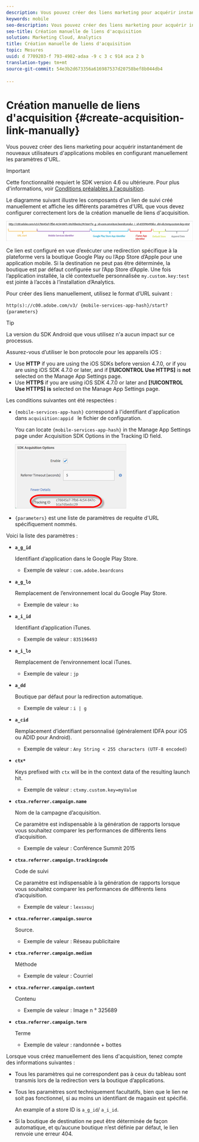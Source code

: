 ```yaml
---
description: Vous pouvez créer des liens marketing pour acquérir instantanément de nouveaux utilisateurs d'applications mobiles en configurant manuellement les paramètres d'URL.
keywords: mobile
seo-description: Vous pouvez créer des liens marketing pour acquérir instantanément de nouveaux utilisateurs d'applications mobiles en configurant manuellement les paramètres d'URL.
seo-title: Création manuelle de liens d'acquisition
solution: Marketing Cloud, Analytics
title: Création manuelle de liens d'acquisition
topic: Mesures
uuid: d 7709203-f 793-4982-adaa -9 c 3 c 914 aca 2 b
translation-type: tm+mt
source-git-commit: 54e3b2d673356a616987537d20758bef8b044db4

---
```



# Création manuelle de liens d'acquisition {#create-acquisition-link-manually}

Vous pouvez créer des liens marketing pour acquérir instantanément de nouveaux utilisateurs d'applications mobiles en configurant manuellement les paramètres d'URL.

>[!IMPORTANT]
>
>Cette fonctionnalité requiert le SDK version 4.6 ou ultérieure. Pour plus d'informations, voir [Conditions préalables à l'acquisition](/help/using/acquisition-main/c-acquisition-prerequisites.md).

Le diagramme suivant illustre les composants d'un lien de suivi créé manuellement et affiche les différents paramètres d'URL que vous devez configurer correctement lors de la création manuelle de liens d'acquisition.

![](assets/acquisition_url.png)

Ce lien est configuré en vue d’exécuter une redirection spécifique à la plateforme vers la boutique Google Play ou l’App Store d’Apple pour une application mobile. Si la destination ne peut pas être déterminée, la boutique est par défaut configurée sur l’App Store d’Apple. Une fois l’application installée, la clé contextuelle personnalisée `my.custom.key:test` est jointe à l’accès à l’installation d’Analytics.

Pour créer des liens manuellement, utilisez le format d’URL suivant :

`http(s)://c00.adobe.com/v3/ {mobile-services-app-hash}/start? {parameters}`

>[!TIP]
>
>La version du SDK Android que vous utilisez n'a aucun impact sur ce processus.

Assurez-vous d’utiliser le bon protocole pour les appareils iOS :

* Use **HTTP** if you are using the iOS SDKs before version 4.7.0, or if you are using iOS SDK 4.7.0 or later, and if **[!UICONTROL Use HTTPS]** is **not** selected on the Manage App Settings page.
* Use **HTTPS** if you are using iOS SDK 4.7.0 or later and **[!UICONTROL Use HTTPS]** **is** selected on the Manage App Settings page.

Les conditions suivantes ont été respectées :

* `{mobile-services-app-hash}` correspond à l'identifiant d'application dans `acquisition:appid ` le fichier de configuration.

   You can locate `{mobile-services-app-hash}` in the Manage App Settings page under Acquisition SDK Options in the Tracking ID field.

   ![](assets/tracking-id.png)

* `{parameters}` est une liste de paramètres de requête d'URL spécifiquement nommés.

Voici la liste des paramètres :

* **`a_g_id`**

   Identifiant d’application dans le Google Play Store.

   * Exemple de valeur : `com.adobe.beardcons`

* **`a_g_lo`**

   Remplacement de l’environnement local du Google Play Store.

   * Exemple de valeur : `ko`

* **`a_i_id`**

   Identifiant d’application iTunes.

   * Exemple de valeur : `835196493`

* **`a_i_lo`**

   Remplacement de l’environnement local iTunes.

   * Exemple de valeur : `jp`

* **`a_dd`**

   Boutique par défaut pour la redirection automatique.

   * Exemple de valeur : `i | g`

* **`a_cid`**

   Remplacement d’identifiant personnalisé (généralement IDFA pour iOS ou ADID pour Android).

   * Exemple de valeur : `Any String < 255 characters (UTF-8 encoded)`

* **`ctx*`**

   Keys prefixed with `ctx` will be in the context data of the resulting launch hit.

   * Exemple de valeur : `ctxmy.custom.key=myValue`

* **`ctxa.referrer.campaign.name`**

   Nom de la campagne d’acquisition.

   Ce paramètre est indispensable à la génération de rapports lorsque vous souhaitez comparer les performances de différents liens d’acquisition.

   * Exemple de valeur : Conférence Summit 2015

* **`ctxa.referrer.campaign.trackingcode`**

   Code de suivi

   Ce paramètre est indispensable à la génération de rapports lorsque vous souhaitez comparer les performances de différents liens d’acquisition.

   * Exemple de valeur : `lexsxouj`

* **`ctxa.referrer.campaign.source`**

   Source.

   * Exemple de valeur : Réseau publicitaire

* **`ctxa.referrer.campaign.medium`**

   Méthode

   * Exemple de valeur : Courriel

* **`ctxa.referrer.campaign.content`**

   Contenu

   * Exemple de valeur : Image n ° 325689

* **`ctxa.referrer.campaign.term`**

   Terme

   * Exemple de valeur : randonnée + bottes


Lorsque vous créez manuellement des liens d'acquisition, tenez compte des informations suivantes :

* Tous les paramètres qui ne correspondent pas à ceux du tableau sont transmis lors de la redirection vers la boutique d’applications.
* Tous les paramètres sont techniquement facultatifs, bien que le lien ne soit pas fonctionnel, si au moins un identifiant de magasin est spécifié.

   An example of a store ID is `a_g_id`/ `a_i_id`.

* Si la boutique de destination ne peut être déterminée de façon automatique, et qu’aucune boutique n’est définie par défaut, le lien renvoie une erreur 404.


